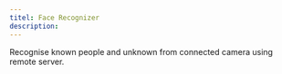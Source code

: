 ```yaml
---
titel: Face Recognizer
description: 
---
```

Recognise known people and unknown from connected camera using remote server.

